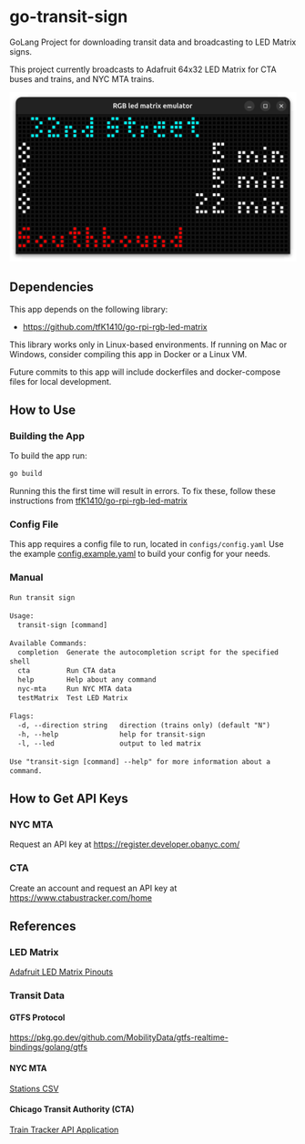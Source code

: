 # go-transit-sign
GoLang Project for downloading transit data and broadcasting to LED Matrix signs.

This project currently broadcasts to Adafruit 64x32 LED Matrix for CTA buses and trains, and NYC MTA trains.

![train sign example](docs/images/sign_emulated.png)

## Dependencies

This app depends on the following library:
* https://github.com/tfK1410/go-rpi-rgb-led-matrix

This library works only in Linux-based environments. If running on Mac or Windows,
consider compiling this app in Docker or a Linux VM.

Future commits to this app will include dockerfiles and docker-compose files for local development.

## How to Use

### Building the App

To build the app run:
```bash
go build
```

Running this the first time will result in errors. To fix these, follow these instructions from
[tfK1410/go-rpi-rgb-led-matrix](https://github.com/tfK1410/go-rpi-rgb-led-matrix?tab=readme-ov-file#installation)

### Config File

This app requires a config file to run, located in `configs/config.yaml`
Use the example [config.example.yaml](configs/config.example.yaml) to build your config for your needs.

### Manual

```
Run transit sign

Usage:
  transit-sign [command]

Available Commands:
  completion  Generate the autocompletion script for the specified shell
  cta         Run CTA data
  help        Help about any command
  nyc-mta     Run NYC MTA data
  testMatrix  Test LED Matrix

Flags:
  -d, --direction string   direction (trains only) (default "N")
  -h, --help               help for transit-sign
  -l, --led                output to led matrix

Use "transit-sign [command] --help" for more information about a command.
```

## How to Get API Keys

### NYC MTA

Request an API key at https://register.developer.obanyc.com/

### CTA

Create an account and request an API key at https://www.ctabustracker.com/home

## References

### LED Matrix

[Adafruit LED Matrix Pinouts](https://learn.adafruit.com/adafruit-rgb-matrix-bonnet-for-raspberry-pi/pinouts)

### Transit Data

#### GTFS Protocol
https://pkg.go.dev/github.com/MobilityData/gtfs-realtime-bindings/golang/gtfs

#### NYC MTA
[Stations CSV](http://web.mta.info/developers/data/nyct/subway/Stations.csv)

#### Chicago Transit Authority (CTA)
[Train Tracker API Application](https://www.transitchicago.com/developers/traintrackerapply/)
